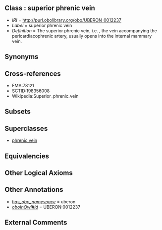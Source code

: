 
## Class : superior phrenic vein

 * *IRI* = http://purl.obolibrary.org/obo/UBERON_0012237
 * *Label* = superior phrenic vein
 * *Definition* = The superior phrenic vein, i.e. , the vein accompanying the pericardiacophrenic artery, usually opens into the internal mammary vein.

## Synonyms


## Cross-references

 * FMA:78121
 * SCTID:198356008
 * Wikipedia:Superior_phrenic_vein

## Subsets


## Superclasses

 * [phrenic vein](../../UBERON/93/UBERON_0012193.md)

## Equivalencies


## Other Logical Axioms


## Other Annotations

 * *[has_obo_namespace](../../ce/oboInOwl#hasOBONamespace.md)* = uberon
 * *[oboInOwl#id](../../id/oboInOwl#id.md)* = UBERON:0012237

## External Comments

